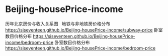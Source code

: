 # Beijing-housePrice-income
历年北京房价与收入关系图  
地铁与非地铁房价格分布 https://siseventeen.github.io/Beijing-housePrice-income/subway-price
卧室数目价格分布 https://siseventeen.github.io/Beijing-housePrice-income/bedroom-price
卧室数目价格分布 https://siseventeen.github.io/Beijing-housePrice-income/bedroom-price
